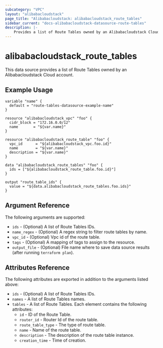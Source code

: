 ```yaml
---
subcategory: "VPC"
layout: "alibabacloudstack"
page_title: "Alibabacloudstack: alibabacloudstack_route_tables"
sidebar_current: "docs-alibabacloudstack-datasource-route-tables"
description: |-
    Provides a list of Route Tables owned by an Alibabacloudstack Cloud account.
---
```


# alibabacloudstack\_route\_tables

This data source provides a list of Route Tables owned by an Alibabacloudstack Cloud account.


## Example Usage

```
variable "name" {
  default = "route-tables-datasource-example-name"
}

resource "alibabacloudstack_vpc" "foo" {
  cidr_block = "172.16.0.0/12"
  name       = "${var.name}"
}

resource "alibabacloudstack_route_table" "foo" {
  vpc_id      = "${alibabacloudstack_vpc.foo.id}"
  name        = "${var.name}"
  description = "${var.name}"
}

data "alibabacloudstack_route_tables" "foo" {
  ids = ["${alibabacloudstack_route_table.foo.id}"]
}

output "route_table_ids" {
  value = "${data.alibabacloudstack_route_tables.foo.ids}"
}
```

## Argument Reference

The following arguments are supported:

* `ids` - (Optional) A list of Route Tables IDs.
* `name_regex` - (Optional) A regex string to filter route tables by name.
* `vpc_id` - (Optional) Vpc id of the route table.
* `tags` - (Optional) A mapping of tags to assign to the resource.
* `output_file` - (Optional) File name where to save data source results (after running `terraform plan`).

## Attributes Reference

The following attributes are exported in addition to the arguments listed above:

* `ids` - (Optional) A list of Route Tables IDs.
* `names` - A list of Route Tables names.
* `tables` - A list of Route Tables. Each element contains the following attributes:
  * `id` - ID of the Route Table.
  * `router_id` - Router Id of the route table.
  * `route_table_type` - The type of route table.
  * `name` - Name of the route table.
  * `description` - The description of the route table instance.
  * `creation_time` - Time of creation.
  
